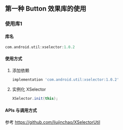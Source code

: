 ## 第一种  Button 效果库的使用

### 使用库1

#### 库名

```groovy
com.android.util:xselector:1.0.2
```

#### 使用方式

1. 添加依赖

   ```groovy
   implementation 'com.android.util:xselector:1.0.2'
   ```

2. 实例化 XSelector

   ```java
   XSelector.init(this);
   ```


####  APIs 与调用方式

参考 https://github.com/liujinchao/XSelectorUtil